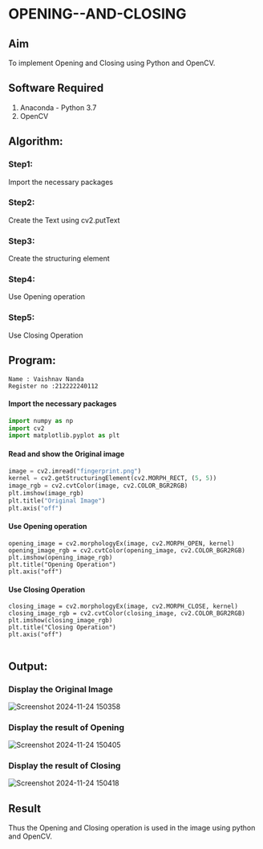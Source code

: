 # OPENING--AND-CLOSING
## Aim
To implement Opening and Closing using Python and OpenCV.

## Software Required
1. Anaconda - Python 3.7
2. OpenCV
## Algorithm:
### Step1:
Import the necessary packages

### Step2:
Create the Text using cv2.putText
### Step3:
Create the structuring element

### Step4:
Use Opening operation

### Step5:
Use Closing Operation



 
## Program:
```
Name : Vaishnav Nanda
Register no :212222240112
```

#### Import the necessary packages

``` Python
import numpy as np
import cv2
import matplotlib.pyplot as plt
```

#### Read and show the Original image

``` Python
image = cv2.imread("fingerprint.png")
kernel = cv2.getStructuringElement(cv2.MORPH_RECT, (5, 5))
image_rgb = cv2.cvtColor(image, cv2.COLOR_BGR2RGB)
plt.imshow(image_rgb)
plt.title("Original Image")
plt.axis("off")
```



#### Use Opening operation

```
opening_image = cv2.morphologyEx(image, cv2.MORPH_OPEN, kernel)
opening_image_rgb = cv2.cvtColor(opening_image, cv2.COLOR_BGR2RGB)
plt.imshow(opening_image_rgb)
plt.title("Opening Operation")
plt.axis("off")
```


#### Use Closing Operation

```
closing_image = cv2.morphologyEx(image, cv2.MORPH_CLOSE, kernel)
closing_image_rgb = cv2.cvtColor(closing_image, cv2.COLOR_BGR2RGB)
plt.imshow(closing_image_rgb)
plt.title("Closing Operation")
plt.axis("off")


```
## Output:

### Display the Original Image

![Screenshot 2024-11-24 150358](https://github.com/user-attachments/assets/ec26878f-dc68-4f16-a314-03aa8e2fb797)



### Display the result of Opening

![Screenshot 2024-11-24 150405](https://github.com/user-attachments/assets/6ef68aee-f32f-492c-91f7-720a37bb2808)

### Display the result of Closing

![Screenshot 2024-11-24 150418](https://github.com/user-attachments/assets/18c9126b-a660-4be7-be5b-1661e5fe44fa)



## Result
Thus the Opening and Closing operation is used in the image using python and OpenCV.
